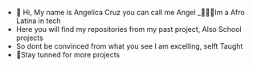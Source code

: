 - 👋 Hi, My name is Angelica Cruz you can call me Angel
_👩🏾‍💻Im a Afro Latina in tech 
- Here you will find my repositories from my past project, Also School projects
- So dont be convinced from what you see I am excelling, selft Taught 
- 🤪Stay tunned for more projects
